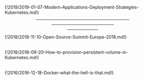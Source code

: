 {!2019/2019-01-07-Modern-Applications-Deployment-Strategies-Kubernetes.md!}

<hr style="margin-left:auto;margin-right:auto;height:2px;border-width:0;color:grey;background-color:grey;border-radius:1px;width:60%">
<hr style="margin-left:auto;margin-right:auto;height:2px;border-width:0;color:grey;background-color:grey;border-radius:1px;width:40%">
<hr style="margin-left:auto;margin-right:auto;height:2px;border-width:0;color:grey;background-color:grey;border-radius:1px;width:20%">

{!2018/2018-11-10-Open-Source-Summit-Europe-2018.md!}

<hr style="margin-left:auto;margin-right:auto;height:4px;border-width:0;color:var(--md-primary-fg-color);background-color:var(--md-primary-fg-color);width:70%">

{!2018/2018-09-20-How-to-provision-persistent-volume-in-Kubernetes.md!}

<hr style="margin-left:auto;margin-right:auto;height:4px;border-width:0;color:var(--md-primary-fg-color);background-color:var(--md-primary-fg-color);width:70%">

{!2016/2016-12-18-Docker-what-the-hell-is-that.md!}